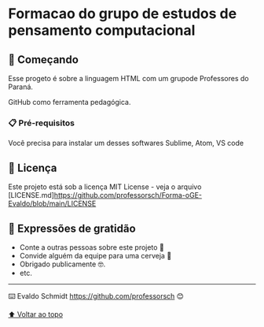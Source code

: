 # Formacao do grupo de estudos de pensamento computacional

## 🚀 Começando
Esse progeto é sobre a linguagem HTML com um grupode Professores do Paraná.

GitHub como ferramenta pedagógica.

### 📋 Pré-requisitos

Você precisa para instalar um desses  softwares
Sublime, Atom, VS code


## 📄 Licença

Este projeto está sob a licença MIT License - veja o arquivo [LICENSE.md]https://github.com/professorsch/Forma-oGE-Evaldo/blob/main/LICENSE

## 🎁 Expressões de gratidão

* Conte a outras pessoas sobre este projeto 📢
* Convide alguém da equipe para uma cerveja 🍺 
* Obrigado publicamente 🤓.
* etc.


---
⌨️ Evaldo Schmidt https://github.com/professorsch 😊

[⬆ Voltar ao topo](#nome-do-projeto)<br>
